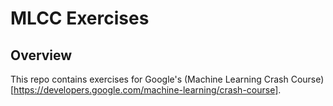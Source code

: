 # MLCC Exercises
## Overview
This repo contains exercises for Google's (Machine Learning Crash Course)[https://developers.google.com/machine-learning/crash-course].
